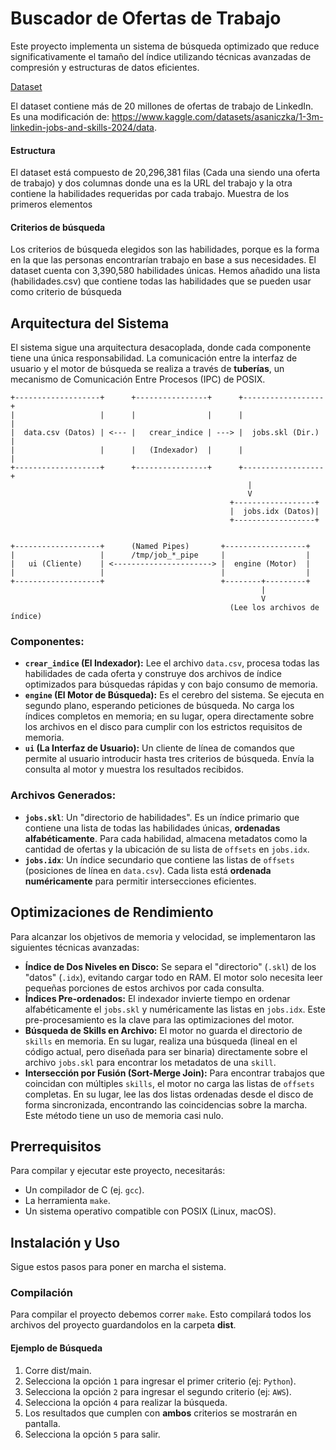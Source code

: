 # Buscador de Ofertas de Trabajo

Este proyecto implementa un sistema de búsqueda optimizado que reduce significativamente el tamaño del índice utilizando técnicas avanzadas de compresión y estructuras de datos eficientes.

[Dataset](https://drive.google.com/file/d/19JnCcKkm43JZ7VJk1yv3DQJCQDbHgTL-/view?usp=sharing)

El dataset contiene más de 20 millones de ofertas de trabajo de LinkedIn. Es una modificación de: https://www.kaggle.com/datasets/asaniczka/1-3m-linkedin-jobs-and-skills-2024/data.

#### Estructura

El dataset está compuesto de 20,296,381 filas (Cada una siendo una oferta de trabajo) y dos columnas donde una es la URL del trabajo y la otra contiene la habilidades requeridas por cada trabajo. Muestra de los primeros elementos

#### Criterios de búsqueda
Los criterios de búsqueda elegidos son las habilidades, porque es la forma en la que las personas encontrarían trabajo en base a sus necesidades. El dataset cuenta con 3,390,580 habilidades únicas.
Hemos añadido una lista (habilidades.csv) que contiene todas las habilidades que se pueden usar como criterio de búsqueda

## Arquitectura del Sistema

El sistema sigue una arquitectura desacoplada, donde cada componente tiene una única responsabilidad. La comunicación entre la interfaz de usuario y el motor de búsqueda se realiza a través de **tuberías**, un mecanismo de Comunicación Entre Procesos (IPC) de POSIX.

```
+-------------------+      +----------------+      +------------------+
|                   |      |                |      |                  |
|  data.csv (Datos) | <--- |   crear_indice | ---> |  jobs.skl (Dir.) |
|                   |      |   (Indexador)  |      |                  |
+-------------------+      +----------------+      +------------------+
                                                     |
                                                     V
                                                 +------------------+
                                                 |  jobs.idx (Datos)|
                                                 +------------------+


+-------------------+      (Named Pipes)       +------------------+
|                   |      /tmp/job_*_pipe     |                  |
|   ui (Cliente)    | <----------------------> |  engine (Motor)  |
|                   |                          |                  |
+-------------------+                          +--------+---------+
                                                        |
                                                        V
                                                 (Lee los archivos de índice)
```

### Componentes:

  * **`crear_indice` (El Indexador):** Lee el archivo `data.csv`, procesa todas las habilidades de cada oferta y construye dos archivos de índice optimizados para búsquedas rápidas y con bajo consumo de memoria.
  * **`engine` (El Motor de Búsqueda):** Es el cerebro del sistema. Se ejecuta en segundo plano, esperando peticiones de búsqueda. No carga los índices completos en memoria; en su lugar, opera directamente sobre los archivos en el disco para cumplir con los estrictos requisitos de memoria.
  * **`ui` (La Interfaz de Usuario):** Un cliente de línea de comandos que permite al usuario introducir hasta tres criterios de búsqueda. Envía la consulta al motor y muestra los resultados recibidos.

### Archivos Generados:

  * **`jobs.skl`**: Un "directorio de habilidades". Es un índice primario que contiene una lista de todas las habilidades únicas, **ordenadas alfabéticamente**. Para cada habilidad, almacena metadatos como la cantidad de ofertas y la ubicación de su lista de `offsets` en `jobs.idx`.
  * **`jobs.idx`**: Un índice secundario que contiene las listas de `offsets` (posiciones de línea en `data.csv`). Cada lista está **ordenada numéricamente** para permitir intersecciones eficientes.

## Optimizaciones de Rendimiento

Para alcanzar los objetivos de memoria y velocidad, se implementaron las siguientes técnicas avanzadas:

  * **Índice de Dos Niveles en Disco:** Se separa el "directorio" (`.skl`) de los "datos" (`.idx`), evitando cargar todo en RAM. El motor solo necesita leer pequeñas porciones de estos archivos por cada consulta.
  * **Índices Pre-ordenados:** El indexador invierte tiempo en ordenar alfabéticamente el `jobs.skl` y numéricamente las listas en `jobs.idx`. Este pre-procesamiento es la clave para las optimizaciones del motor.
  * **Búsqueda de Skills en Archivo:** El motor no guarda el directorio de `skills` en memoria. En su lugar, realiza una búsqueda (lineal en el código actual, pero diseñada para ser binaria) directamente sobre el archivo `jobs.skl` para encontrar los metadatos de una `skill`.
  * **Intersección por Fusión (Sort-Merge Join):** Para encontrar trabajos que coincidan con múltiples `skills`, el motor no carga las listas de `offsets` completas. En su lugar, lee las dos listas ordenadas desde el disco de forma sincronizada, encontrando las coincidencias sobre la marcha. Este método tiene un uso de memoria casi nulo.

## Prerrequisitos

Para compilar y ejecutar este proyecto, necesitarás:

  * Un compilador de C (ej. `gcc`).
  * La herramienta `make`.
  * Un sistema operativo compatible con POSIX (Linux, macOS).

## Instalación y Uso

Sigue estos pasos para poner en marcha el sistema.

### Compilación

Para compilar el proyecto debemos correr `make`. Esto compilará todos los archivos del proyecto guardandolos en la carpeta **dist**.

#### Ejemplo de Búsqueda

1.  Corre dist/main.
2.  Selecciona la opción `1` para ingresar el primer criterio (ej: `Python`).
3.  Selecciona la opción `2` para ingresar el segundo criterio (ej: `AWS`).
4.  Selecciona la opción `4` para realizar la búsqueda.
5.  Los resultados que cumplen con **ambos** criterios se mostrarán en pantalla.
6.  Selecciona la opción `5` para salir.
